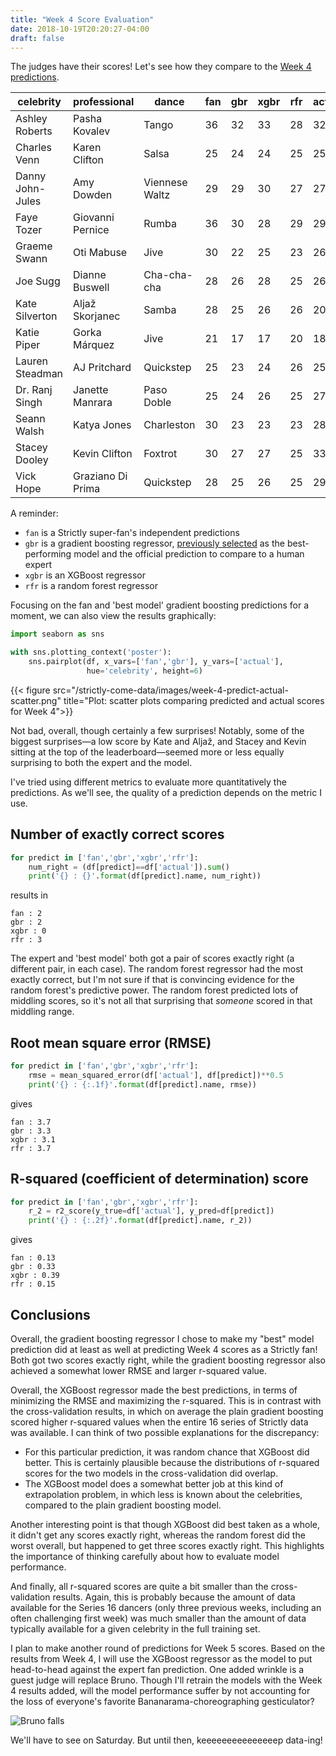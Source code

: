 ```yaml
---
title: "Week 4 Score Evaluation"
date: 2018-10-19T20:20:27-04:00
draft: false
---
```


The judges have their scores! Let's see how they compare to the [Week 4 predictions](../score-prediction-and-evaluation/).

| celebrity        | professional      | dance          | fan | gbr | xgbr | rfr | actual |
|------------------|-------------------|----------------|-----|-----|------|-----|--------|
| Ashley Roberts   | Pasha Kovalev     | Tango          | 36  | 32  | 33   | 28  | 32     |
| Charles Venn     | Karen Clifton     | Salsa          | 25  | 24  | 24   | 25  | 25     |
| Danny John-Jules | Amy Dowden        | Viennese Waltz | 29  | 29  | 30   | 27  | 27     |
| Faye Tozer       | Giovanni Pernice  | Rumba          | 36  | 30  | 28   | 29  | 29     |
| Graeme Swann     | Oti Mabuse        | Jive           | 30  | 22  | 25   | 23  | 26     |
| Joe Sugg         | Dianne Buswell    | Cha-cha-cha    | 28  | 26  | 28   | 25  | 26     |
| Kate Silverton   | Aljaž Skorjanec   | Samba          | 28  | 25  | 26   | 26  | 20     |
| Katie Piper      | Gorka Márquez     | Jive           | 21  | 17  | 17   | 20  | 18     |
| Lauren Steadman  | AJ Pritchard      | Quickstep      | 25  | 23  | 24   | 26  | 25     |
| Dr. Ranj Singh   | Janette Manrara   | Paso Doble     | 25  | 24  | 26   | 25  | 27     |
| Seann Walsh      | Katya Jones       | Charleston     | 30  | 23  | 23   | 23  | 28     |
| Stacey Dooley    | Kevin Clifton     | Foxtrot        | 30  | 27  | 27   | 25  | 33     |
| Vick Hope        | Graziano Di Prima | Quickstep      | 28  | 25  | 26   | 25  | 29     |

A reminder:

- `fan` is a Strictly super-fan's independent predictions
- `gbr` is a gradient boosting regressor, [previously selected](../predicting-dance-scores-with-ml) as the best-performing model and the official prediction to compare to a human expert
- `xgbr` is an XGBoost regressor
- `rfr` is a random forest regressor

Focusing on the fan and 'best model' gradient boosting predictions for a moment, we can also view the results graphically:

```python
import seaborn as sns

with sns.plotting_context('poster'):
    sns.pairplot(df, x_vars=['fan','gbr'], y_vars=['actual'],
                 hue='celebrity', height=6)
```

{{< figure src="/strictly-come-data/images/week-4-predict-actual-scatter.png" title="Plot: scatter plots comparing predicted and actual scores for Week 4">}}

Not bad, overall, though certainly a few surprises! Notably, some of the biggest surprises—a low score by Kate and Aljaž, and Stacey and Kevin sitting at the top of the leaderboard—seemed more or less equally surprising to both the expert and the model.

I've tried using different metrics to evaluate more quantitatively the predictions. As we'll see, the quality of a prediction depends on the metric I use.

## Number of exactly correct scores

```python
for predict in ['fan','gbr','xgbr','rfr']:
    num_right = (df[predict]==df['actual']).sum()
    print('{} : {}'.format(df[predict].name, num_right))
```

results in

```
fan : 2
gbr : 2
xgbr : 0
rfr : 3
```

The expert and 'best model' both got a pair of scores exactly right (a different pair, in each case). The random forest regressor had the most exactly correct, but I'm not sure if that is convincing evidence for the random forest's predictive power. The random forest predicted lots of middling scores, so it's not all that surprising that *someone* scored in that middling range.

## Root mean square error (RMSE)

```python
for predict in ['fan','gbr','xgbr','rfr']:
    rmse = mean_squared_error(df['actual'], df[predict])**0.5
    print('{} : {:.1f}'.format(df[predict].name, rmse))
```

gives

```
fan : 3.7
gbr : 3.3
xgbr : 3.1
rfr : 3.7
```

## R-squared (coefficient of determination) score

```python
for predict in ['fan','gbr','xgbr','rfr']:
    r_2 = r2_score(y_true=df['actual'], y_pred=df[predict])
    print('{} : {:.2f}'.format(df[predict].name, r_2))
```

gives

```
fan : 0.13
gbr : 0.33
xgbr : 0.39
rfr : 0.15
```

## Conclusions

Overall, the gradient boosting regressor I chose to make my "best" model prediction did at least as well at predicting Week 4 scores as a Strictly fan! Both got two scores exactly right, while the gradient boosting regressor also achieved a somewhat lower RMSE and larger r-squared value.

Overall, the XGBoost regressor made the best predictions, in terms of minimizing the RMSE and maximizing the r-squared. This is in contrast with the cross-validation results, in which on average the plain gradient boosting scored higher r-squared values when the entire 16 series of Strictly data was available. I can think of two possible explanations for the discrepancy:

- For this particular prediction, it was random chance that XGBoost did better. This is certainly plausible because the distributions of r-squared scores for the two models in the cross-validation did overlap.
- The XGBoost model does a somewhat better job at this kind of extrapolation problem, in which less is known about the celebrities, compared to the plain gradient boosting model.

Another interesting point is that though XGBoost did best taken as a whole, it didn't get any scores exactly right, whereas the random forest did the worst overall, but happened to get three scores exactly right. This highlights the importance of thinking carefully about how to evaluate model performance.

And finally, all r-squared scores are quite a bit smaller than the cross-validation results. Again, this is probably because the amount of data available for the Series 16 dancers (only three previous weeks, including an often challenging first week) was much smaller than the amount of data typically available for a given celebrity in the full training set.

I plan to make another round of predictions for Week 5 scores. Based on the results from Week 4, I will use the XGBoost regressor as the model to put head-to-head against the expert fan prediction. One added wrinkle is a guest judge will replace Bruno. Though I'll retrain the models with the Week 4 results added, will the model performance suffer by not accounting for the loss of everyone's favorite Bananarama-choreographing gesticulator?

![Bruno falls](/strictly-come-data/images/bruno-falls.gif)

We'll have to see on Saturday. But until then, keeeeeeeeeeeeeeep data-ing!
